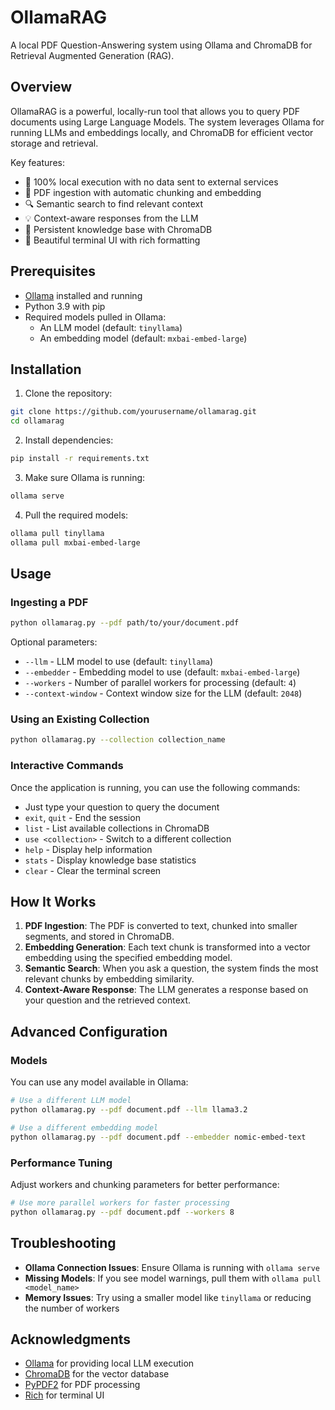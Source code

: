 # OllamaRAG

A local PDF Question-Answering system using Ollama and ChromaDB for Retrieval Augmented Generation (RAG).

## Overview

OllamaRAG is a powerful, locally-run tool that allows you to query PDF documents using Large Language Models. The system leverages Ollama for running LLMs and embeddings locally, and ChromaDB for efficient vector storage and retrieval.

Key features:
- 🚀 100% local execution with no data sent to external services
- 📄 PDF ingestion with automatic chunking and embedding
- 🔍 Semantic search to find relevant context
- 💡 Context-aware responses from the LLM
- 🧠 Persistent knowledge base with ChromaDB
- 🌈 Beautiful terminal UI with rich formatting

## Prerequisites

- [Ollama](https://ollama.ai/) installed and running
- Python 3.9 with pip
- Required models pulled in Ollama:
  - An LLM model (default: `tinyllama`)
  - An embedding model (default: `mxbai-embed-large`)

## Installation

1. Clone the repository:
```bash
git clone https://github.com/yourusername/ollamarag.git
cd ollamarag
```

2. Install dependencies:
```bash
pip install -r requirements.txt
```

3. Make sure Ollama is running:
```bash
ollama serve
```

4. Pull the required models:
```bash
ollama pull tinyllama
ollama pull mxbai-embed-large
```

## Usage

### Ingesting a PDF

```bash
python ollamarag.py --pdf path/to/your/document.pdf
```

Optional parameters:
- `--llm` - LLM model to use (default: `tinyllama`)
- `--embedder` - Embedding model to use (default: `mxbai-embed-large`)
- `--workers` - Number of parallel workers for processing (default: `4`)
- `--context-window` - Context window size for the LLM (default: `2048`)

### Using an Existing Collection

```bash
python ollamarag.py --collection collection_name
```

### Interactive Commands

Once the application is running, you can use the following commands:
- Just type your question to query the document
- `exit`, `quit` - End the session
- `list` - List available collections in ChromaDB
- `use <collection>` - Switch to a different collection
- `help` - Display help information
- `stats` - Display knowledge base statistics
- `clear` - Clear the terminal screen

## How It Works

1. **PDF Ingestion**: The PDF is converted to text, chunked into smaller segments, and stored in ChromaDB.
2. **Embedding Generation**: Each text chunk is transformed into a vector embedding using the specified embedding model.
3. **Semantic Search**: When you ask a question, the system finds the most relevant chunks by embedding similarity.
4. **Context-Aware Response**: The LLM generates a response based on your question and the retrieved context.

## Advanced Configuration

### Models

You can use any model available in Ollama:

```bash
# Use a different LLM model
python ollamarag.py --pdf document.pdf --llm llama3.2

# Use a different embedding model
python ollamarag.py --pdf document.pdf --embedder nomic-embed-text
```

### Performance Tuning

Adjust workers and chunking parameters for better performance:

```bash
# Use more parallel workers for faster processing
python ollamarag.py --pdf document.pdf --workers 8
```

## Troubleshooting

- **Ollama Connection Issues**: Ensure Ollama is running with `ollama serve`
- **Missing Models**: If you see model warnings, pull them with `ollama pull <model_name>`
- **Memory Issues**: Try using a smaller model like `tinyllama` or reducing the number of workers

## Acknowledgments

- [Ollama](https://ollama.ai/) for providing local LLM execution
- [ChromaDB](https://www.trychroma.com/) for the vector database
- [PyPDF2](https://pypdf2.readthedocs.io/) for PDF processing
- [Rich](https://rich.readthedocs.io/) for terminal UI